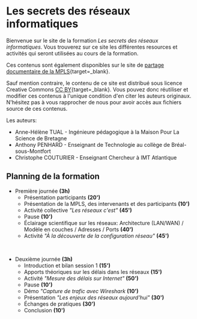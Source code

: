 # Les secrets des réseaux informatiques

Bienvenue sur le site de la formation *Les secrets des réseaux informatiques*.
Vous trouverez sur ce site les différentes resources et activités qui
seront utilisées au cours de la formation. 

Ces contenus sont également disponibles sur le site de [partage
documentaire de la MPLS](http://devpro.fondation-lamap.org/){target=_blank}. 


Sauf mention contraire, le contenu de ce site est distribué sous licence
Creative Commons [CC
BY](https://creativecommons.org/licenses/?lang=fr){target=_blank}. Vous
pouvez donc réutiliser et modifier ces contenus à l'unique condition
d'en citer les auteurs originaux. N'hésitez pas à vous rapprocher de
nous pour avoir accès aux fichiers source de ces contenus.


Les auteurs:

* Anne-Hélène TUAL - Ingénieure pédagogique à la Maison Pour La Science de Bretagne
* Anthony PENHARD - Enseignant de Technologie au collège de Bréal-sous-Montfort 
* Christophe COUTURIER - Enseignant Chercheur à IMT Atlantique

<!-- Some Markdown text with <span style="color:blue">some *blue* text</span>. -->
<!-- <p class="text-primary">Nullam id dolor id nibh ultricies vehicula ut id elit.</p> -->
<!-- <p class="text-secondary">Nullam id dolor id nibh ultricies vehicula ut id elit.</p> -->

## Planning de la formation

* Première journée **(3h)**
    * Présentation participants **(20')**
    * Présentation de la MPLS, des intervenants et des participants **(10')**
    * Activité collective *"Les réseaux c'est"* **(45')**
    * Pause **(10')**
    * Éclairage scientifique sur les réseaux: Architecture (LAN/WAN) / Modèle en couches / Adresses / Ports **(40')**
    * Activité *"À la découverte de la configuration réseau"* **(45')**

</br>

* Deuxième journée **(3h)**
    * Introduction et bilan session 1 **(15')**
    * Apports théoriques sur les délais dans les réseaux  **(15')**
    * Activité *"Mesure des délais sur Internet"* **(50')**
    * Pause **(10')**
    * Démo *"Capture de trafic avec Wireshark* **(10')**
    * Présentation *"Les enjeux des réseaux aujourd'hui"* **(30')**
    * Échanges de pratiques **(30')**
    * Conclusion **(10')**